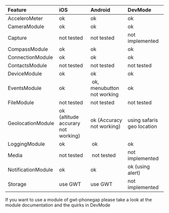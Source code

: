 | **Feature** | **iOS** | **Android** | **DevMode** |
|:------------|:--------|:------------|:------------|
| AcceleroMeter | ok | ok| ok |
| CameraModule | ok | ok | ok |
| Capture | not tested | not tested | not implemented |
| CompassModule | ok | ok | ok |
| ConnectionModule | ok | ok | ok |
| ContactsModule | not tested | not tested| not tested |
| DeviceModule | ok | ok | ok |
| EventsModule | ok | ok, menubutton not working | ok |
| FileModule | not tested | not tested | not tested |
| GeolocationModule |  ok (altitude accurary not working) | ok (Accuracy not working) | using safaris geo location|
| LoggingModule | ok | ok | ok|
| Media | not tested | not tested | not implemented |
| NotificationModule | ok | ok | ok (using alert) |
| Storage | use GWT | use GWT | not implemented |

If you want to use a module of gwt-phonegap please take a look at the module documentation and the quirks in DevMode
